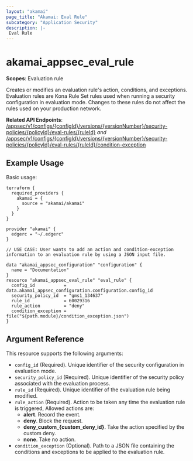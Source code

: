 ```yaml
---
layout: "akamai"
page_title: "Akamai: Eval Rule"
subcategory: "Application Security"
description: |-
 Eval Rule
---
```


# akamai_appsec_eval_rule

**Scopes**: Evaluation rule

Creates or modifies an evaluation rule's action, conditions, and exceptions.
Evaluation rules are Kona Rule Set rules used when running a security configuration in evaluation mode.
Changes to these rules do not affect the rules used on your production network.

**Related API Endpoints**: [/appsec/v1/configs/{configId}/versions/{versionNumber}/security-policies/{policyId}/eval-rules/{ruleId}](https://techdocs.akamai.com/application-security/reference/put-policy-eval-rule) *and* [/appsec/v1/configs/{configId}/versions/{versionNumber}/security-policies/{policyId}/eval-rules/{ruleId}/condition-exception](https://techdocs.akamai.com/application-security/reference/put-condition-exception)

## Example Usage

Basic usage:

```
terraform {
  required_providers {
    akamai = {
      source = "akamai/akamai"
    }
  }
}

provider "akamai" {
  edgerc = "~/.edgerc"
}

// USE CASE: User wants to add an action and condition-exception information to an evaluation rule by using a JSON input file.

data "akamai_appsec_configuration" "configuration" {
  name = "Documentation"
}
resource "akamai_appsec_eval_rule" "eval_rule" {
  config_id           = data.akamai_appsec_configuration.configuration.config_id
  security_policy_id  = "gms1_134637"
  rule_id             = 60029316
  rule_action         = "deny"
  condition_exception = file("${path.module}/condition_exception.json")
}
```

## Argument Reference

This resource supports the following arguments:

- `config_id` (Required). Unique identifier of the security configuration in evaluation mode.
- `security_policy_id` (Required). Unique identifier of the security policy associated with the evaluation process.
- `rule_id` (Required). Unique identifier of the evaluation rule being modified.
- `rule_action` (Required). Action to be taken any time the evaluation rule is triggered, Allowed actions are:
  - **alert**. Record the event.
  - **deny**. Block the request.
  - **deny_custom_{custom_deny_id}**. Take the action specified by the custom deny.
  - **none**. Take no action.
- `condition_exception` (Optional). Path to a JSON file containing the conditions and exceptions to be applied to the evaluation rule. 